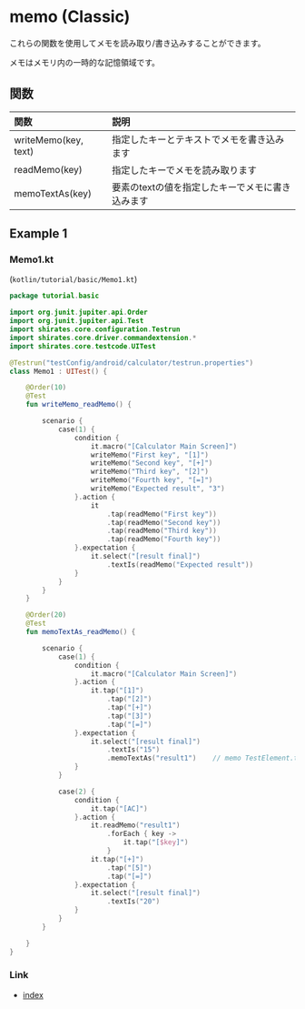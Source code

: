 # memo (Classic)

これらの関数を使用してメモを読み取り/書き込みすることができます。

メモはメモリ内の一時的な記憶領域です。

## 関数

| 関数                   | 説明                         |
|:---------------------|:---------------------------|
| writeMemo(key, text) | 指定したキーとテキストでメモを書き込みます      |
| readMemo(key)        | 指定したキーでメモを読み取ります           |
| memoTextAs(key)      | 要素のtextの値を指定したキーでメモに書き込みます |

## Example 1

### Memo1.kt

(`kotlin/tutorial/basic/Memo1.kt`)

```kotlin
package tutorial.basic

import org.junit.jupiter.api.Order
import org.junit.jupiter.api.Test
import shirates.core.configuration.Testrun
import shirates.core.driver.commandextension.*
import shirates.core.testcode.UITest

@Testrun("testConfig/android/calculator/testrun.properties")
class Memo1 : UITest() {

    @Order(10)
    @Test
    fun writeMemo_readMemo() {

        scenario {
            case(1) {
                condition {
                    it.macro("[Calculator Main Screen]")
                    writeMemo("First key", "[1]")
                    writeMemo("Second key", "[+]")
                    writeMemo("Third key", "[2]")
                    writeMemo("Fourth key", "[=]")
                    writeMemo("Expected result", "3")
                }.action {
                    it
                        .tap(readMemo("First key"))
                        .tap(readMemo("Second key"))
                        .tap(readMemo("Third key"))
                        .tap(readMemo("Fourth key"))
                }.expectation {
                    it.select("[result final]")
                        .textIs(readMemo("Expected result"))
                }
            }
        }
    }

    @Order(20)
    @Test
    fun memoTextAs_readMemo() {

        scenario {
            case(1) {
                condition {
                    it.macro("[Calculator Main Screen]")
                }.action {
                    it.tap("[1]")
                        .tap("[2]")
                        .tap("[+]")
                        .tap("[3]")
                        .tap("[=]")
                }.expectation {
                    it.select("[result final]")
                        .textIs("15")
                        .memoTextAs("result1")    // memo TestElement.text as "result1"
                }
            }

            case(2) {
                condition {
                    it.tap("[AC]")
                }.action {
                    it.readMemo("result1")
                        .forEach { key ->
                            it.tap("[$key]")
                        }
                    it.tap("[+]")
                        .tap("[5]")
                        .tap("[=]")
                }.expectation {
                    it.select("[result final]")
                        .textIs("20")
                }
            }
        }

    }
}
```

### Link

- [index](../../../index_ja.md)

